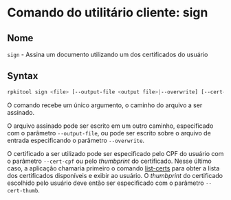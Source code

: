 ﻿# Comando do utilitário cliente: **sign**

## Nome

`sign` - Assina um documento utilizando um dos certificados do usuário

## Syntax

```sh
rpkitool sign <file> [--output-file <output file>|--overwrite] [--cert-cpf <cpf> | --cert-thumb <thumbnail>]
```

O comando recebe um único argumento, o caminho do arquivo a ser assinado.

O arquivo assinado pode ser escrito em um outro caminho, especificado com o parâmetro `--output-file`, ou pode ser escrito sobre o arquivo de entrada
especificando o parâmetro `--overwrite`.

O certificado a ser utilizado pode ser especificado pelo CPF do usuário com o parâmetro `--cert-cpf` ou pelo *thumbprint* do certificado. Nesse último caso,
a aplicação chamaria primeiro o comando [list-certs](list-certs.md) para obter a lista dos certificados disponíveis e exibir ao usuário. O *thumbprint* do certificado
escolhido pelo usuário deve então ser especificado com o parâmetro `--cert-thumb`.
